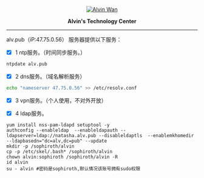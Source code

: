 
<p align='center'> <a href='https://github.com/alvinwancn' target="_blank"> <img src='https://github.com/AlvinWanCN/life-record/raw/master/images/etlucency.png' alt='Alvin Wan'></a></p>

<p stype=font-weight:bold; align=center > <b>Alvin's Technology Center</b></p>

---

alv.pub（iP:47.75.0.56） 服务器提供以下服务：

- [x] 1 ntp服务。（时间同步服务。）
```bash
ntpdate alv.pub
```
- [x] 2 dns服务。（域名解析服务）
```bash
echo "nameserver 47.75.0.56" >> /etc/resolv.conf
```
- [x] 3 vpn服务。（个人使用，不对外开放）

- [x] 4 ldap服务。
```
yum install nss-pam-ldapd setuptool -y
authconfig --enableldap  --enableldapauth --ldapserver=ldap://natasha.alv.pub --disableldaptls  --enablemkhomedir --ldapbasedn="dc=alv,dc=pub" --update
mkdir -p /sophiroth/alvin
cp -p /etc/skel/.bash* /sophiroth/alvin
chown alvin:sophiroth /sophiroth/alvin -R
id alvin
su - alvin #密码是sophiroth,默认情况该账号拥有sudo权限
```
